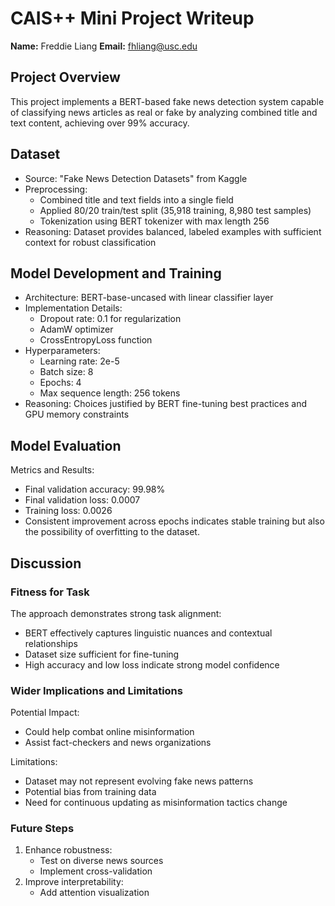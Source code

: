 # CAIS++ Mini Project Writeup

**Name:** Freddie Liang
**Email:** fhliang@usc.edu

## Project Overview
This project implements a BERT-based fake news detection system capable of classifying news articles as real or fake by analyzing combined title and text content, achieving over 99% accuracy.

## Dataset
- Source: "Fake News Detection Datasets" from Kaggle
- Preprocessing:
  - Combined title and text fields into a single field
  - Applied 80/20 train/test split (35,918 training, 8,980 test samples)
  - Tokenization using BERT tokenizer with max length 256
- Reasoning: Dataset provides balanced, labeled examples with sufficient context for robust classification

## Model Development and Training
- Architecture: BERT-base-uncased with linear classifier layer
- Implementation Details:
  - Dropout rate: 0.1 for regularization
  - AdamW optimizer
  - CrossEntropyLoss function
- Hyperparameters:
  - Learning rate: 2e-5
  - Batch size: 8
  - Epochs: 4
  - Max sequence length: 256 tokens
- Reasoning: Choices justified by BERT fine-tuning best practices and GPU memory constraints

## Model Evaluation
Metrics and Results:
- Final validation accuracy: 99.98%
- Final validation loss: 0.0007
- Training loss: 0.0026
- Consistent improvement across epochs indicates stable training but also the possibility of overfitting to the dataset.

## Discussion

### Fitness for Task
The approach demonstrates strong task alignment:
- BERT effectively captures linguistic nuances and contextual relationships
- Dataset size sufficient for fine-tuning
- High accuracy and low loss indicate strong model confidence

### Wider Implications and Limitations
Potential Impact:
- Could help combat online misinformation
- Assist fact-checkers and news organizations

Limitations:
- Dataset may not represent evolving fake news patterns
- Potential bias from training data
- Need for continuous updating as misinformation tactics change

### Future Steps
1. Enhance robustness:
   - Test on diverse news sources
   - Implement cross-validation
2. Improve interpretability:
   - Add attention visualization
